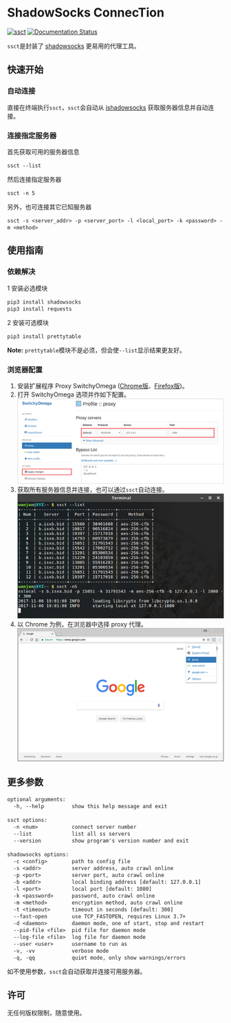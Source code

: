 # ShadowSocks ConnecTion

[![ssct](https://img.shields.io/badge/Platform-%20Linux%20%7C%20MACOS-brightgreen.svg)](ssct)
[![Documentation Status](https://img.shields.io/badge/English-latest-brightgreen.svg)](README.md)

`ssct`是封装了 [shadowsocks](https://github.com/shadowsocks/shadowsocks) 更易用的代理工具。

## 快速开始

### 自动连接

直接在终端执行`ssct`，`ssct`会自动从 [ishadowsocks](https://global.ishadowx.net) 获取服务器信息并自动连接。

### 连接指定服务器

首先获取可用的服务器信息

```
ssct --list
```

然后连接指定服务器

```
ssct -n 5
```

另外，也可连接其它已知服务器

```
ssct -s <server_addr> -p <server_port> -l <local_port> -k <password> -m <method>
```

## 使用指南

### 依赖解决

1 安装必选模块

```
pip3 install shadowsocks
pip3 install requests
```

2 安装可选模块

```
pip3 install prettytable
```

**Note:** `prettytable`模块不是必须，但会使`--list`显示结果更友好。

### 浏览器配置

1. 安装扩展程序 Proxy SwitchyOmega ([Chrome版](https://chrome.google.com/webstore/detail/proxy-switchyomega/padekgcemlokbadohgkifijomclgjgif)、[Firefox版](https://addons.mozilla.org/en-US/firefox/addon/switchyomega/))。
2. 打开 SwitchyOmega 选项并作如下配置。
![set switchyomega proxy](img/config-swithyomega.png)
3. 获取所有服务器信息并连接，也可以通过`ssct`自动连接。
![start ssct](img/start-ssct.png)
4. 以 Chrome 为例，在浏览器中选择 proxy 代理。  
![select proxy option](img/chrome-proxy.png)

## 更多参数

```
optional arguments:
  -h, --help         show this help message and exit

ssct options:
  -n <num>           connect server number
  --list             list all ss servers
  --version          show program's version number and exit

shadowsocks options:
  -c <config>        path to config file
  -s <addr>          server address, auto crawl online
  -p <port>          server port, auto crawl online
  -b <addr>          local binding address [default: 127.0.0.1]
  -l <port>          local port [default: 1080]
  -k <password>      password, auto crawl online
  -m <method>        encryption method, auto crawl online
  -t <timeout>       timeout in seconds [default: 300]
  --fast-open        use TCP_FASTOPEN, requires Linux 3.7+
  -d <daemon>        daemon mode, one of start, stop and restart
  --pid-file <file>  pid file for daemon mode
  --log-file <file>  log file for daemon mode
  --user <user>      username to run as
  -v, -vv            verbose mode
  -q, -qq            quiet mode, only show warnings/errors
```

如不使用参数，`ssct`会自动获取并连接可用服务器。

## 许可

无任何版权限制，随意使用。
